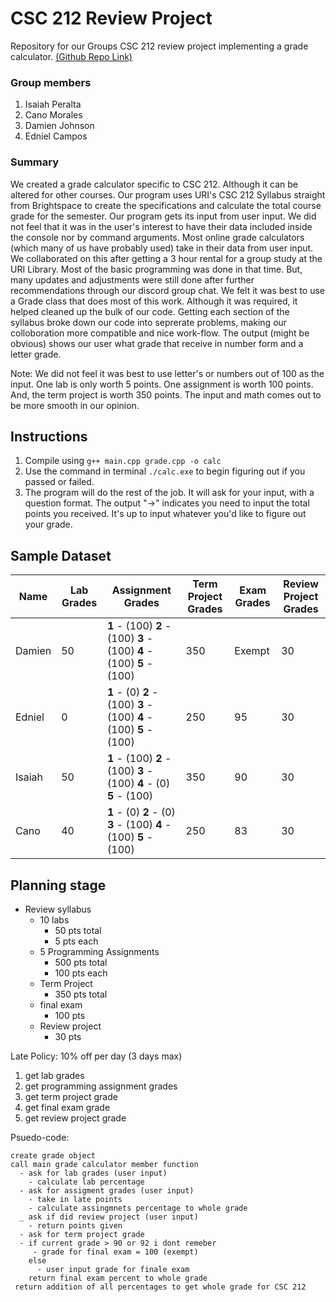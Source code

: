 # CSC 212 Review Project
Repository for our Groups CSC 212 review project implementing a grade calculator. [(Github Repo Link)](https://github.com/iperalta7/csc212-review-proj.git)
### Group members
1. Isaiah Peralta 
2. Cano Morales
3. Damien Johnson
4. Edniel Campos


### Summary 
  We created a grade calculator specific to CSC 212. Although it can be altered for other courses. Our program uses URI's CSC 212 Syllabus straight from Brightspace to create the specifications and calculate the total course grade for the semester. Our program gets its input from user input. We did not feel that it was in the user's interest to have their data included inside the console nor by command arguments. Most online grade calculators (which many of us have probably used) take in their data from user input. We collaborated on this after getting a 3 hour rental for a group study at the URI Library. Most of the basic programming was done in that time. But, many updates and adjustments were still done after further recommendations through our discord group chat. We felt it was best to use a Grade class that does most of this work. Although it was required, it helped cleaned up the bulk of our code. Getting each section of the syllabus broke down our code into seprerate problems, making our colloboration more compatible and nice work-flow. The output (might be obvious) shows our user what grade that receive in number form and a letter grade. 
  
  Note: We did not feel it was best to use letter's or numbers out of 100 as the input. One lab is only worth 5 points. One assignment is worth 100 points. And, the term project is worth 350 points. The input and math comes out to be more smooth in our opinion. 
 
## Instructions 
  1. Compile using `g++ main.cpp grade.cpp -o calc`
  2. Use the command in terminal `./calc.exe` to begin figuring out if you passed or failed. 
  3. The program will do the rest of the job. It will ask for your input, with a question format.  The output "->" indicates you need to input the total points you received. It's up to input whatever you'd like to figure out your grade. 

## Sample Dataset 

| Name | Lab Grades | Assignment Grades | Term Project Grades | Exam Grades | Review Project Grades |
| --- | ----------- | ----------------- | ------------------- | ----------- | ---------------------- |
| Damien | 50 | **1** - (100)  **2** - (100)  **3** - (100)  **4** - (100)  **5** - (100) | 350 | Exempt | 30 |  
| Edniel | 0 | **1** - (0)  **2** - (100)  **3** - (100)  **4** - (100)  **5** - (100) | 250 | 95 | 30 | 
| Isaiah | 50 | **1** - (100)  **2** - (100)  **3** - (100)  **4** - (0)  **5** - (100) | 350 | 90 | 30 | 
| Cano | 40 | **1** - (0)  **2** - (0)  **3** - (100)  **4** - (100)  **5** - (100) | 250 | 83 | 30 | 

## Planning stage 
- Review syllabus
  - 10 labs
    - 50 pts total
    - 5 pts each
  - 5 Programming Assignments 
    - 500 pts total 
    - 100 pts each
  - Term Project 
      - 350 pts total
  - final exam 
    - 100 pts
  - Review project 
    - 30 pts

Late Policy: 
  10% off per day (3 days max)

1. get lab grades
2. get programming assignment grades
3. get term project grade
4. get final exam grade
5. get review project grade

Psuedo-code: 

```
create grade object
call main grade calculator member function
  - ask for lab grades (user input)
    - calculate lab percentage
  - ask for assigment grades (user input)
    - take in late points 
    - calculate assingmnets percentage to whole grade 
  _ ask if did review project (user input)
    - return points given 
  - ask for term project grade
  - if current grade > 90 or 92 i dont remeber
     - grade for final exam = 100 (exempt)
    else 
      - user input grade for finale exam
    return final exam percent to whole grade
 return addition of all percentages to get whole grade for CSC 212 
```

